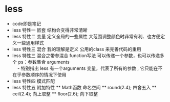 # less
- code即是笔记
- less 特性一 嵌套 结构会变得非常清晰
- less 特性二 变量 定义全局的一些属性 大范围调整颜色时非常有利、也方便定义一些通用样式
- less 特性三 混合 我的理解是定义 公用的class 来完善代码的重用
- less 特性三 混合之带参混合  function写法 可以传递一个参数，也可以传递多个 ps：参数集合 arguments<br/>
     - 特别指出 less 有一个arguments 变量，代表了所有的参数 , 它只能在不在乎参数顺序的情况下使用
- less 特性四 模式匹配   
- less 特性五 附加特性
 **  Math函数  命名空间 
 **  round(2.4); 四舍五入
 **  ceil(2.4); 向上取整
 **  floor(2.6); 向下取整
 
